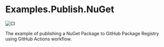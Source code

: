 # Examples.Publish.NuGet

![CI](https://github.com/alexeychuvagin/Examples.Publish.NuGet/workflows/CI/badge.svg?branch=master)

The example of publishing a NuGet Package to GitHub Package Registry using GitHub Actions workflow.
